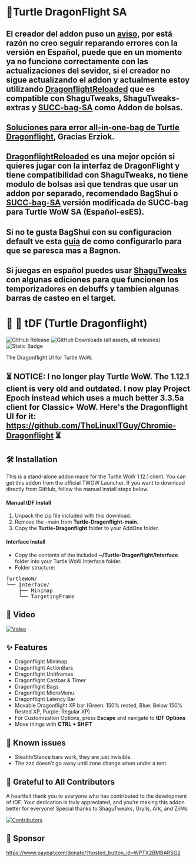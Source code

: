 # 🐉Turtle DragonFlight SA

## El creador del addon puso un [aviso](https://github.com/TonyG-Bot/Turtle-Dragonflight-SA?tab=readme-ov-file#--tdf-turtle-dragonflight), por está razón no creo seguir reparando errores con la versión en Español, puede que en un momento ya no funcione correctamente con las actualizaciones del sevidor, si el creador no sigue actualizando el addon y actualmente estoy utilizando [DragonflightReloaded](https://github.com/MtxGrower33/DragonflightReloaded) que es compatible con ShaguTweaks, ShaguTweaks-extras y [SUCC-bag-SA](https://github.com/TonyG-Bot/SUCC-bag-SA) como Addon de bolsas.

## [Soluciones para error all-in-one-bag de Turtle Dragonflight](https://saforum.turtle-wow.org/viewtopic.php?f=18&t=139), Gracias Erziok.

## [DragonflightReloaded](https://github.com/MtxGrower33/DragonflightReloaded) es una mejor opción si quieres jugar con la interfaz de DragonFlight y tiene compatibilidad con ShaguTweaks, no tiene modulo de bolsas asi que tendras que usar un addon por separado, recomendado BagShui o [SUCC-bag-SA](https://github.com/TonyG-Bot/SUCC-bag-SA) versión modificada de SUCC-bag para Turtle WoW SA (Español-esES).

## Si no te gusta BagShui con su configuracion default ve esta [guia](https://github.com/veechs/Bagshui/wiki/FAQ#how-do-i-switch-to-the-onebag-style-layout) de como configurarlo para que se paresca mas a Bagnon.

## Si juegas en español puedes usar [ShaguTweaks](https://github.com/TonyG-Bot/ShaguTweaks) con algunas ediciones para que funcionen los temporizadores en debuffs y tambien algunas barras de casteo en el target.

# 🐢 🐉 tDF (Turtle Dragonflight)
![GitHub Release](https://img.shields.io/github/v/release/TheLinuxITGuy/Turtle-Dragonflight?style=for-the-badge&labelColor=%231A365D&color=%23E9FC12)
![GitHub Downloads (all assets, all releases)](https://img.shields.io/github/downloads/TheLinuxITGuy/Turtle-Dragonflight/total?style=for-the-badge&labelColor=%231A365D&color=%23E9FC12)
![Static Badge](https://img.shields.io/badge/1.18.0-blue?style=for-the-badge&label=supported%20twow%20ver&labelColor=%231A365D&color=%23E9FC12)


The Dragonflight UI for Turtle WoW. 

## :hourglass_flowing_sand: NOTICE: __I no longer play Turtle WoW. The 1.12.1 client is very old and outdated. I now play Project Epoch instead which uses a much better 3.3.5a client for Classic+ WoW. Here's the Dragonflight UI for it: https://github.com/TheLinuxITGuy/Chromie-Dragonflight__ :hourglass_flowing_sand:

## 🛠️ Installation
This is a stand-alone addon made for the Turtle WoW 1.12.1 client. You can get this addon from the official TWOW Launcher. If you want to download directly from GitHub, follow the manual install steps below.

#### Manual tDF Install
1. Unpack the zip file included with this download.
2. Remove the -main from __Turtle-Dragonflight-main__.
3. Copy the __Turtle-Dragonflight__ folder to your AddOns folder.

#### Interface Install
- Copy the contents of the included __~/Turtle-Dragonflight/Interface__ folder into your Turtle WoW Interface folder.
- Folder structure:
  
<pre>
TurtleWoW/
└── Interface/
    ├── Minimap
    └── TargetingFrame
</pre>
   
## 🎥 Video
[![Video](https://img.youtube.com/vi/AD1jRnHu_lo/maxresdefault.jpg)](https://www.youtube.com/watch?v=AD1jRnHu_lo)

## ✨ Features
- Dragonflight Minimap
- Dragonflight ActionBars
- Dragonflight Unitframes
- Dragonflight Castbar & Timer
- Dragonflight Bags
- Dragonflight MicroMenu
- Dragonflight Latency Bar
- Movable Dragonflight XP bar (Green: 150% rested, Blue: Below 150% Rested XP, Purple: Regular XP)
- For Customization Options, press __Escape__ and navigate to __tDF Options__
- Move things with __CTRL + SHIFT__

## 🐞 Known issues
- Stealth/Stance bars work, they are just invisible.
- The zzz doesn't go away until zone change when under a tent.
## 🌟 Grateful to All Contributors
A heartfelt thank you to everyone who has contributed to the development of tDF. Your dedication is truly appreciated, and you’re making this addon better for everyone!
Special thanks to
ShaguTweaks,
Grylls,
Ark,
and ZiiMs

[![Contributors](https://contrib.rocks/image?repo=TheLinuxITGuy/Turtle-Dragonflight)](https://github.com/TheLinuxITGuy/Turtle-Dragonflight/graphs/contributors)

## 💖 Sponsor
https://www.paypal.com/donate/?hosted_button_id=WPTX2BMBARSG2
